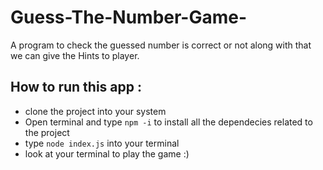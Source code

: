 # Guess-The-Number-Game-
A program to check the guessed number is correct or not along with that we can give the Hints to player.
## How to run this app :
- clone the project into your system
- Open terminal and type `npm -i` to install all the dependecies related to the project
- type `node index.js` into your terminal
- look at your terminal to play the game :)

